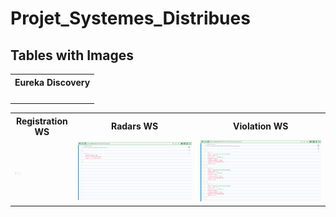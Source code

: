 # Projet_Systemes_Distribues
## Tables with Images

<table align="center">
    <tr>
        <th>Eureka Discovery</th>
    </tr>
    <tr>
        <td><img src=""/></td>
    </tr>
</table>

<table align="center">
    <tr>
        <th>Registration WS</th>
        <th>Radars WS</th>
        <th>Violation WS</th>
    </tr>
    <tr>
        <td><img style="width: 10px;" src="regis.png"/></td>
        <td><img src="radar.png"/></td>
        <td><img src="infraction.png"/></td>
    </tr>
</table>
